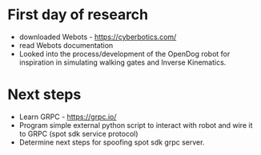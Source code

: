 # First day of research

* downloaded Webots - https://cyberbotics.com/
* read Webots documentation
* Looked into the process/development of the OpenDog robot for inspiration in simulating walking gates and Inverse Kinematics.

# Next steps
* Learn GRPC - https://grpc.io/
* Program simple external python script to interact with robot and wire it to GRPC (spot sdk service protocol)
* Determine next steps for spoofing spot sdk grpc server.

